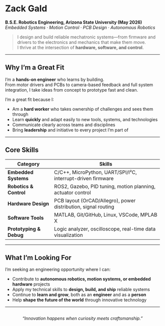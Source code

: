 # Zack Gald

**B.S.E. Robotics Engineering, Arizona State University (May 2026)**  
*Embedded Systems · Motion Control · PCB Design · Autonomous Robotics*

> I design and build reliable mechatronic systems—from firmware and drivers to the electronics and mechanics that make them move.  
> I thrive at the intersection of **hardware, software, and control**.

---

## Why I’m a Great Fit

I’m a **hands-on engineer** who learns by building.  
From motor drivers and PCBs to camera-based feedback and full system integration, I take ideas from concept to prototype fast and clean.

I’m a great fit because I:

- Am a **hard worker** who takes ownership of challenges and sees them through  
- Learn **quickly** and adapt easily to new tools, systems, and technologies  
- Communicate clearly across teams and disciplines  
- Bring **leadership** and initiative to every project I’m part of  

---

## Core Skills

| Category | Skills |
|-----------|--------|
| **Embedded Systems** | C/C++, MicroPython, UART/SPI/I²C, interrupt-driven firmware |
| **Robotics & Control** | ROS2, Gazebo, PID tuning, motion planning, actuator control |
| **Hardware Design** | PCB layout (OrCAD/Allegro), power distribution, signal routing |
| **Software Tools** | MATLAB, Git/GitHub, Linux, VSCode, MPLAB X |
| **Prototyping & Debug** | Logic analyzer, oscilloscope, real-time data visualization |

---

## What I’m Looking For

I’m seeking an engineering opportunity where I can:

- Contribute to **autonomous robotics, motion systems, or embedded hardware** projects  
- Apply my technical skills to **design, build, and ship** reliable systems  
- Continue to **learn and grow**, both as an **engineer** and as a **person**  
- Help **shape the future of the world** through innovative technology  

---

<div style="text-align:center; margin-top:2em;">
  <em>“Innovation happens when curiosity meets craftsmanship.”</em>  
</div>
